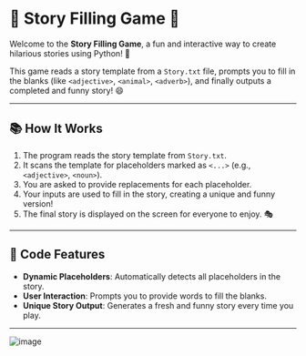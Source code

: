 # 🎉 Story Filling Game 📝

Welcome to the **Story Filling Game**, a fun and interactive way to create hilarious stories using Python! 🎈 

This game reads a story template from a `Story.txt` file, prompts you to fill in the blanks (like `<adjective>`, `<animal>`, `<adverb>`), and finally outputs a completed and funny story! 😄

---

## 📚 How It Works

1. The program reads the story template from `Story.txt`.
2. It scans the template for placeholders marked as `<...>` (e.g., `<adjective>`, `<noun>`).
3. You are asked to provide replacements for each placeholder.
4. Your inputs are used to fill in the story, creating a unique and funny version!
5. The final story is displayed on the screen for everyone to enjoy. 🎭

---

## 🔧 Code Features

- **Dynamic Placeholders**: Automatically detects all placeholders in the story.
- **User Interaction**: Prompts you to provide words to fill the blanks.
- **Unique Story Output**: Generates a fresh and funny story every time you play.

---
![image](https://github.com/user-attachments/assets/f7536dd6-440b-4175-94e6-030160138dab)

